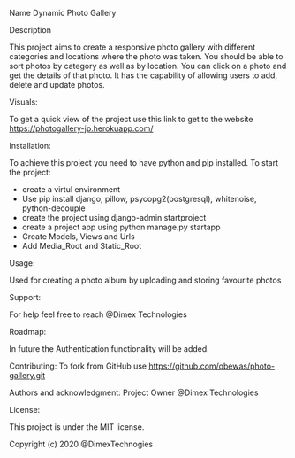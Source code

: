 Name
Dynamic Photo Gallery

Description

This project aims to create a responsive photo gallery with different categories and locations where the photo was taken. You should be able to sort photos by category as well as by location. You can click on a photo and get the details of that photo. It has the capability of allowing users to add, delete and update photos. 

Visuals:

To get a quick view of the project use this link to get to the website 
https://photogallery-jp.herokuapp.com/

Installation:

To achieve this project you need to have python and pip installed.
To start the project:
- create a virtul environment 
- Use pip install django, pillow, psycopg2(postgresql), whitenoise, python-decouple
- create the project using django-admin startproject <your-project-name>
- create a project app using python manage.py startapp <your-app-name>
- Create Models, Views and Urls
- Add Media_Root and Static_Root

Usage:

Used for creating a photo album  by uploading and storing favourite photos

Support:

For help feel free to reach @Dimex Technologies

Roadmap:

In future the Authentication functionality will be added. 

Contributing:
To fork from GitHub use https://github.com/obewas/photo-gallery.git

Authors and acknowledgment:
Project Owner @Dimex Technologies

License:

This project is under the MIT license.

Copyright (c) 2020 @DimexTechnogies
